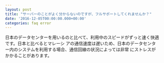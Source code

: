 ```yaml
---
layout: post
title: "サーバーのことがよく分からないのですが、フルサポートしてくれませんか？"
date: '2016-12-05T00:00:00.000+00:00'
categories: faq error
---
```

日本のデータセンターを用いるのと比べて、利用中のスピードがずっと速く快適です。日本と比べるとマレーシ
アの通信速度は遅いため、日本のデータセンター内のシステムを利用する場合、通信回線の状況によっては非常 にストレスがかかることがあります。